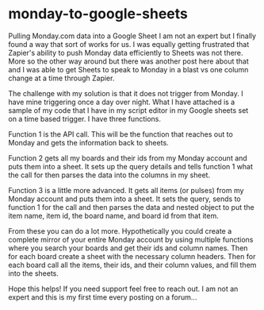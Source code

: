 # monday-to-google-sheets
Pulling Monday.com data into a Google Sheet
I am not an expert but I finally found a way that sort of works for us. I was equally getting frustrated that Zapier's ability to push Monday data efficiently to Sheets was not there. More so the other way around but there was another post here about that and I was able to get Sheets to speak to Monday in a blast vs one column change at a time through Zapier. 

The challenge with my solution is that it does not trigger from Monday. I have mine triggering once a day over night. What I have attached is a sample of my code that I have in my script editor in my Google sheets set on a time based trigger. I have three functions. 

Function 1 is the API call. This will be the function that reaches out to Monday and gets the information back to sheets. 

Function 2 gets all my boards and their ids from my Monday account and puts them into a sheet. It sets up the query details and tells function 1 what the call for then parses the data into the columns in my sheet. 

Function 3 is a little more advanced. It gets all items (or pulses) from my Monday account and puts them into a sheet. It sets the query, sends to function 1 for the call and then parses the data and nested object to put the item name, item id, the board name, and board id from that item. 

From these you can do a lot more. Hypothetically you could create a complete mirror of your entire Monday account by using multiple functions where you search your boards and get their ids and column names. Then for each board create a sheet with the necessary column headers. Then for each board call all the items, their ids, and their column values, and fill them into the sheets. 

Hope this helps! If you need support feel free to reach out. I am not an expert and this is my first time every posting on a forum...
